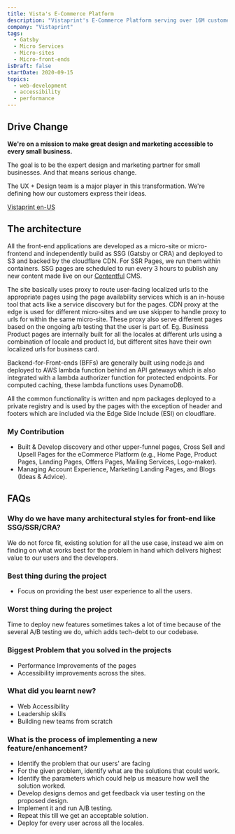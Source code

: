 ```yaml
---
title: Vista's E-Commerce Platform
description: "Vistaprint's E-Commerce Platform serving over 16M customers across 20 country and 25+ locales, built using micro-services, micro-front-ends and micro-sites architecture."
company: "Vistaprint"
tags:
  - Gatsby
  - Micro Services
  - Micro-sites
  - Micro-front-ends
isDraft: false
startDate: 2020-09-15
topics:
  - web-development
  - accessibility
  - performance
---
```


## Drive Change

**We're on a mission to make great design and marketing accessible to every small business.**

The goal is to be the expert design and marketing partner for small businesses. And that means serious change.

The UX + Design team is a major player in this transformation. We're defining how our customers express their ideas.

[Vistaprint en-US](https://www.vistaprint.com/)

## The architecture

All the front-end applications are developed as a micro-site or micro-frontend and independently build as SSG (Gatsby or CRA) and deployed to S3 and backed by the cloudflare CDN. For SSR Pages, we run them within containers. SSG pages are scheduled to run every 3 hours to publish any new content made live on our [Contentful](https://www.contentful.com/) CMS.

The site basically uses proxy to route user-facing localized urls to the appropriate pages using the page availability services which is an in-house tool that acts like a service discovery but for the pages. CDN proxy at the edge is used for different micro-sites and we use skipper to handle proxy to urls for within the same micro-site. These proxy also serve different pages based on the ongoing a/b testing that the user is part of. Eg. Business Product pages are internally built for all the locales at different urls using a combination of locale and product Id, but different sites have their own localized urls for business card.

Backend-for-Front-ends (BFFs) are generally built using node.js and deployed to AWS lambda function behind an API gateways which is also integrated with a lambda authorizer function for protected endpoints. For computed caching, these lambda functions uses DynamoDB.

All the common functionality is written and npm packages deployed to a private registry and is used by the pages with the exception of header and footers which are included via the Edge Side Include (ESI) on cloudflare.

### My Contribution

- Built & Develop discovery and other upper-funnel pages, Cross Sell and Upsell Pages for the
  eCommerce Platform (e.g., Home Page, Product Pages, Landing Pages, Offers Pages, Mailing
  Services, Logo-maker).
- Managing Account Experience, Marketing Landing Pages, and Blogs (Ideas & Advice).

## FAQs

### Why do we have many architectural styles for front-end like SSG/SSR/CRA?

We do not force fit, existing solution for all the use case, instead we aim on finding on what works best for the problem in hand which delivers highest value to our users and the developers.

### Best thing during the project

- Focus on providing the best user experience to all the users.

### Worst thing during the project

Time to deploy new features sometimes takes a lot of time because of the several A/B testing we do, which adds tech-debt to our codebase.

### Biggest Problem that you solved in the projects

- Performance Improvements of the pages
- Accessibility improvements across the sites.

### What did you learnt new?

- Web Accessibility
- Leadership skills
- Building new teams from scratch

### What is the process of implementing a new feature/enhancement?

- Identify the problem that our users' are facing
- For the given problem, identify what are the solutions that could work.
- Identify the parameters which could help us measure how well the solution worked.
- Develop designs demos and get feedback via user testing on the proposed design.
- Implement it and run A/B testing.
- Repeat this till we get an acceptable solution.
- Deploy for every user across all the locales.
